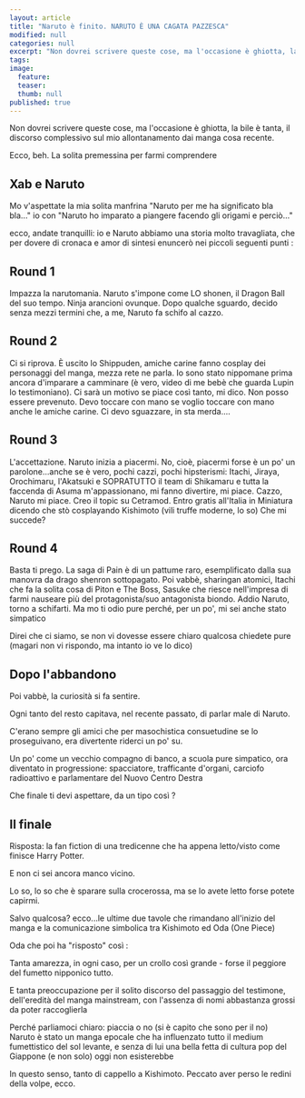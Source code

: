 ```yaml
---
layout: article
title: "Naruto è finito. NARUTO È UNA CAGATA PAZZESCA"
modified: null
categories: null
excerpt: "Non dovrei scrivere queste cose, ma l'occasione è ghiotta, la bile è tanta..."
tags: 
image: 
  feature:
  teaser:
  thumb: null
published: true
---
```


Non dovrei scrivere queste cose, ma l'occasione è ghiotta, la bile è tanta, il discorso complessivo sul mio allontanamento dai manga cosa recente.

Ecco, beh. La solita premessina per farmi comprendere

## Xab e Naruto 

Mo v'aspettate la mia solita manfrina "Naruto per me ha significato bla bla..." io con "Naruto ho imparato a piangere facendo gli origami e perciò..."

ecco, andate tranquilli: io e Naruto abbiamo una storia molto travagliata, che per dovere di cronaca e amor di sintesi enuncerò nei piccoli seguenti punti :

## Round 1

Impazza la narutomania. Naruto s'impone come LO shonen, il Dragon Ball del suo tempo. Ninja arancioni ovunque. Dopo qualche sguardo, decido senza mezzi termini che, a me, Naruto fa schifo al cazzo.

## Round 2

Ci si riprova. È uscito lo Shippuden, amiche carine fanno cosplay dei personaggi del manga, mezza rete ne parla. Io sono stato nippomane prima ancora d'imparare a camminare (è vero, video di me bebè che guarda Lupin lo testimoniano). Ci sarà un motivo se piace così tanto, mi dico. Non posso essere prevenuto. Devo toccare con mano se voglio toccare con mano anche le amiche carine. Ci devo sguazzare, in sta merda....  


## Round 3

L'accettazione. Naruto inizia a piacermi. No, cioè, piacermi forse è un po' un parolone...anche se è vero, pochi cazzi, pochi hipsterismi: Itachi, Jiraya, Orochimaru, l'Akatsuki e SOPRATUTTO il team di Shikamaru e tutta la faccenda di Asuma m'appassionano, mi fanno divertire, mi piace. Cazzo, Naruto mi piace. Creo il topic su Cetramod. Entro gratis all'Italia in Miniatura dicendo che stò cosplayando Kishimoto (vili truffe moderne, lo so) Che mi succede?  

## Round 4

Basta ti prego. La saga di Pain è di un pattume raro, esemplificato dalla sua manovra da drago shenron sottopagato. Poi vabbè, sharingan atomici, Itachi che fa la solita cosa di Piton e The Boss, Sasuke che riesce nell'impresa di farmi nauseare più del protagonista/suo antagonista biondo. Addio Naruto, torno a schifarti. Ma mo ti odio pure perché, per un po', mi sei anche stato simpatico

Direi che ci siamo, se non vi dovesse essere chiaro qualcosa chiedete pure (magari non vi rispondo, ma intanto io ve lo dico)

## Dopo l'abbandono

Poi vabbè, la curiosità si fa sentire.

Ogni tanto del resto capitava, nel recente passato, di parlar male di Naruto.

C'erano sempre gli amici che per masochistica consuetudine se lo proseguivano, era divertente riderci un po' su.

Un po' come un vecchio compagno di banco, a scuola pure simpatico, ora diventato in progressione: spacciatore, trafficante d'organi, carciofo radioattivo e parlamentare del Nuovo Centro Destra 

Che finale ti devi aspettare, da un tipo così ?

## Il finale

Risposta: la fan fiction di una tredicenne che ha appena letto/visto come finisce Harry Potter.

E non ci sei ancora manco vicino.

Lo so, lo so che è sparare sulla crocerossa, ma se lo avete letto forse potete capirmi.

Salvo qualcosa? ecco...le ultime due tavole che rimandano all'inizio del manga e la comunicazione simbolica tra Kishimoto ed Oda (One Piece)

Oda che poi ha "risposto" così : 

Tanta amarezza, in ogni caso, per un crollo così grande - forse il peggiore del fumetto nipponico tutto.

E tanta preoccupazione per il solito discorso del passaggio del testimone, dell'eredità del manga mainstream, con l'assenza di nomi abbastanza grossi da poter raccoglierla

Perché parliamoci chiaro: piaccia o no (si è capito che sono per il no) Naruto è stato un manga epocale che ha influenzato tutto il medium fumettistico del sol levante, e senza di lui una bella fetta di cultura pop del Giappone (e non solo) oggi non esisterebbe

In questo senso, tanto di cappello a Kishimoto. Peccato aver perso le redini della volpe, ecco.